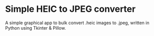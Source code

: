 # Simple HEIC to JPEG converter

A simple graphical app to bulk convert .heic images to .jpeg, written in Python using Tkinter & Pillow.
